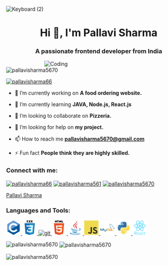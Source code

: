 

![Keyboard (2)](https://user-images.githubusercontent.com/122520154/227489462-7c7e0ced-71b1-4629-af04-ec2af6550f3d.jpg)




<h1 align="center">Hi 👋, I'm Pallavi Sharma</h1>
<h3 align="center">A passionate frontend developer from India</h3>
<img align="right" alt="Coding" width="400" src="https://miro.medium.com/max/1400/1*qdAW1TjCN57h1lbuuzvchg.gif">

<p align="left"> <img src="https://komarev.com/ghpvc/?username=pallavisharma5670&label=Profile%20views&color=0e75b6&style=flat" alt="pallavisharma5670" /> </p>

<p align="left"> <a href="https://twitter.com/pallavisharma66" target="blank"><img src="https://img.shields.io/twitter/follow/pallavisharma66?logo=twitter&style=for-the-badge" alt="pallavisharma66" /></a> </p>

- 🔭 I’m currently working on **A food ordering website.**

- 🌱 I’m currently learning **JAVA, Node.js, React.js**

- 👯 I’m looking to collaborate on **Pizzeria.**

- 🤝 I’m looking for help on **my project.**

- 📫 How to reach me **pallavisharma5670@gmail.com**

- ⚡ Fun fact **People think they are highly skilled.**

<h3 align="left">Connect with me:</h3>
<p align="left">
<a href="https://twitter.com/pallavisharma66" target="blank"><img align="center" src="https://raw.githubusercontent.com/rahuldkjain/github-profile-readme-generator/master/src/images/icons/Social/twitter.svg" alt="pallavisharma66" height="30" width="40" /></a>
<a href="https://www.hackerrank.com/pallavisharma561" target="blank"><img align="center" src="https://raw.githubusercontent.com/rahuldkjain/github-profile-readme-generator/master/src/images/icons/Social/hackerrank.svg" alt="pallavisharma561" height="30" width="40" /></a>
<a href="https://linkedin.com/in/pallavisharma5670" target="blank"><img align="center" src="https://raw.githubusercontent.com/rahuldkjain/github-profile-readme-generator/master/src/images/icons/Social/linked-in-alt.svg" alt="pallavisharma5670" height="30" width="40" /></a>
<div class="badge-base LI-profile-badge" data-locale="en_US" data-size="medium" data-theme="light" data-type="HORIZONTAL" data-vanity="pallavisharma5670" data-version="v1"><a class="badge-base__link LI-simple-link" href="https://in.linkedin.com/in/pallavisharma5670?trk=profile-badge">Pallavi Sharma</a></div>
              
</p>

<h3 align="left">Languages and Tools:</h3>
<p align="left"> <a href="https://www.cprogramming.com/" target="_blank" rel="noreferrer"> <img src="https://raw.githubusercontent.com/devicons/devicon/master/icons/c/c-original.svg" alt="c" width="40" height="40"/> </a> <a href="https://www.w3schools.com/css/" target="_blank" rel="noreferrer"> <img src="https://raw.githubusercontent.com/devicons/devicon/master/icons/css3/css3-original-wordmark.svg" alt="css3" width="40" height="40"/> </a> <a href="https://git-scm.com/" target="_blank" rel="noreferrer"> <img src="https://www.vectorlogo.zone/logos/git-scm/git-scm-icon.svg" alt="git" width="40" height="40"/> </a> <a href="https://www.w3.org/html/" target="_blank" rel="noreferrer"> <img src="https://raw.githubusercontent.com/devicons/devicon/master/icons/html5/html5-original-wordmark.svg" alt="html5" width="40" height="40"/> </a> <a href="https://www.java.com" target="_blank" rel="noreferrer"> <img src="https://raw.githubusercontent.com/devicons/devicon/master/icons/java/java-original.svg" alt="java" width="40" height="40"/> </a> <a href="https://developer.mozilla.org/en-US/docs/Web/JavaScript" target="_blank" rel="noreferrer"> <img src="https://raw.githubusercontent.com/devicons/devicon/master/icons/javascript/javascript-original.svg" alt="javascript" width="40" height="40"/> </a> <a href="https://www.mysql.com/" target="_blank" rel="noreferrer"> <img src="https://raw.githubusercontent.com/devicons/devicon/master/icons/mysql/mysql-original-wordmark.svg" alt="mysql" width="40" height="40"/> </a> <a href="https://www.python.org" target="_blank" rel="noreferrer"> <img src="https://raw.githubusercontent.com/devicons/devicon/master/icons/python/python-original.svg" alt="python" width="40" height="40"/> </a> <a href="https://reactjs.org/" target="_blank" rel="noreferrer"> <img src="https://raw.githubusercontent.com/devicons/devicon/master/icons/react/react-original-wordmark.svg" alt="react" width="40" height="40"/> </a> </p>

<p><img align="left" src="https://github-readme-stats.vercel.app/api/top-langs?username=pallavisharma5670&show_icons=true&locale=en&layout=compact" alt="pallavisharma5670" /></p>

<p>&nbsp;<img align="center" src="https://github-readme-stats.vercel.app/api?username=pallavisharma5670&show_icons=true&locale=en" alt="pallavisharma5670" /></p>

<p><img align="center" src="https://github-readme-streak-stats.herokuapp.com/?user=pallavisharma5670&" alt="pallavisharma5670" /></p>
